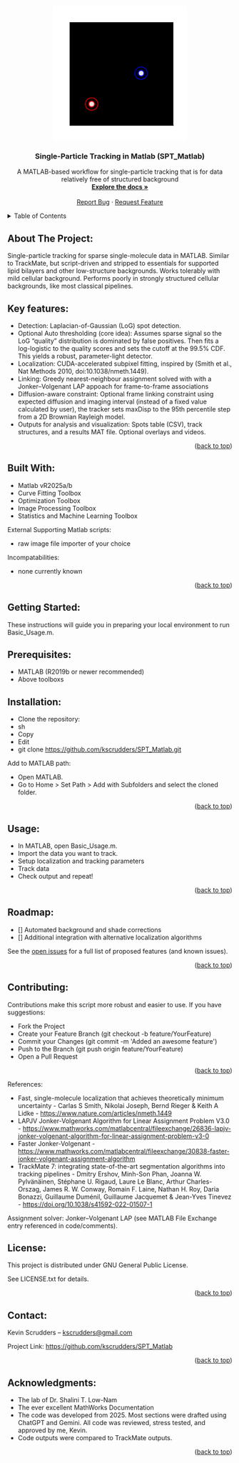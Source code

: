 <a id="readme-top"></a>
<!--
*** Thanks for checking out the SPT_Matlab. If you have a suggestion
*** that would make this better, please fork the repo and create a pull request
*** or simply open an issue with the tag "enhancement".
*** 
*** I imagine a world where scientific knowledge provides solutions for every health challenge, enabling everyone to live with autonomy, freedom, and well-being.
*** I created this project so that I might streamline taking raw microscopy data in my PhD and convert that in biological insights that might aid understanding the next generation of engineered T cell immunotherapies.
*** I hope this could be useful to a few future scienctist in whatever pursuit they are taking on. 
*** I would be overjoyed to help enable you to make discoveries and share knowlegde with humanity.
-->

<!-- PROJECT LOGO --> <br /> <div align="center">   <a href="https://github.com/kscrudders/SPT_Matlab"> <img src="Images/particle_tracking_curved.gif" alt="Logo" width="300" height="300"> </a> <h3 align="center"> Single-Particle Tracking in Matlab (SPT_Matlab)</h3> <p align="center"> A MATLAB-based workflow for single-particle tracking that is for data relatively free of structured background <br /> <a href="https://github.com/kscrudders/SPT_Matlab"><strong>Explore the docs »</strong></a> <br /> <br /> <a href="https://github.com/kscrudders/SPT_Matlab/issues">Report Bug</a> · <a href="https://github.com/kscrudders/SPT_Matlab/issues">Request Feature</a> </p> </div> <!-- TABLE OF CONTENTS --> <details> <summary>Table of Contents</summary> <ol> <li><a href="#about-the-project">About The Project</a></li> <li><a href="#key-features">Key features</a></li> <li><a href="#built-with">Built With</a></li> <li><a href="#getting-started">Getting Started</a> <ul> <li><a href="#prerequisites">Prerequisites</a></li> <li><a href="#installation">Installation</a></li> </ul> </li> <li><a href="#usage">Usage</a></li> <li><a href="#roadmap">Roadmap</a></li> <li><a href="#contributing">Contributing</a></li> <li><a href="#license">License</a></li> <li><a href="#contact">Contact</a></li> <li><a href="#acknowledgments">Acknowledgments</a></li> </ol> </details> <!-- ABOUT THE PROJECT -->
## About The Project:
Single-particle tracking for sparse single-molecule data in MATLAB. Similar to TrackMate, but script-driven and stripped to essentials for supported lipid bilayers and other low-structure backgrounds. Works tolerably with mild cellular background. Performs poorly in strongly structured cellular backgrounds, like most classical pipelines.


## Key features:

* Detection: Laplacian-of-Gaussian (LoG) spot detection.
* Optional Auto thresholding (core idea): Assumes sparse signal so the LoG “quality” distribution is dominated by false positives. Then fits a log-logistic to the quality scores and sets the cutoff at the 99.5% CDF. This yields a robust, parameter-light detector.
* Localization: CUDA-accelerated subpixel fitting, inspired by (Smith et al., Nat Methods 2010, doi:10.1038/nmeth.1449).
* Linking: Greedy nearest-neighbour assignment solved with with a Jonker–Volgenant LAP appoach for frame-to-frame associations
* Diffusion-aware constraint: Optional frame linking constraint using expected diffusion and imaging interval (instead of a fixed value calculated by user), the tracker sets maxDisp to the 95th percentile step from a 2D Brownian Rayleigh model.
* Outputs for analysis and visualization: Spots table (CSV), track structures, and a results MAT file. Optional overlays and videos.

<p align="right">(<a href="#readme-top">back to top</a>)</p> <!-- BUILT WITH -->

## Built With:
* Matlab vR2025a/b
* Curve Fitting Toolbox
* Optimization Toolbox
* Image Processing Toolbox
* Statistics and Machine Learning Toolbox
	
External Supporting Matlab scripts:
* raw image file importer of your choice

Incompatabilities:
* none currently known

<p align="right">(<a href="#readme-top">back to top</a>)</p> <!-- GETTING STARTED -->

## Getting Started:
These instructions will guide you in preparing your local environment to run Basic_Usage.m.

## Prerequisites:
* MATLAB (R2019b or newer recommended)
* Above toolboxs

## Installation:
* Clone the repository:
* sh
* Copy
* Edit
* git clone https://github.com/kscrudders/SPT_Matlab.git

Add to MATLAB path:
* Open MATLAB.
* Go to Home > Set Path > Add with Subfolders and select the cloned folder.

<p align="right">(<a href="#readme-top">back to top</a>)</p> <!-- USAGE EXAMPLES -->

## Usage:
* In MATLAB, open Basic_Usage.m.
* Import the data you want to track.
* Setup localization and tracking parameters
* Track data
* Check output and repeat!

<p align="right">(<a href="#readme-top">back to top</a>)</p> <!-- ROADMAP -->

## Roadmap:

- [] Automated background and shade corrections
- [] Additional integration with alternative localization algorithms

See the [open issues](https://github.com/kscrudders/SPT_Matlab/issues) for a full list of proposed features (and known issues).

<p align="right">(<a href="#readme-top">back to top</a>)</p> <!-- CONTRIBUTING -->

## Contributing:
Contributions make this script more robust and easier to use. If you have suggestions:
* Fork the Project
* Create your Feature Branch (git checkout -b feature/YourFeature)
* Commit your Changes (git commit -m 'Added an awesome feature')
* Push to the Branch (git push origin feature/YourFeature)
* Open a Pull Request

<p align="right">(<a href="#readme-top">back to top</a>)</p> <!-- LICENSE -->

References: </p>

* Fast, single-molecule localization that achieves theoretically minimum uncertainty - Carlas S Smith, Nikolai Joseph, Bernd Rieger & Keith A Lidke - https://www.nature.com/articles/nmeth.1449
* LAPJV Jonker-Volgenant Algorithm for Linear Assignment Problem V3.0 - https://www.mathworks.com/matlabcentral/fileexchange/26836-lapjv-jonker-volgenant-algorithm-for-linear-assignment-problem-v3-0
* Faster Jonker-Volgenant - https://www.mathworks.com/matlabcentral/fileexchange/30838-faster-jonker-volgenant-assignment-algorithm
* TrackMate 7: integrating state-of-the-art segmentation algorithms into tracking pipelines - Dmitry Ershov, Minh-Son Phan, Joanna W. Pylvänäinen, Stéphane U. Rigaud, Laure Le Blanc, Arthur Charles-Orszag, James R. W. Conway, Romain F. Laine, Nathan H. Roy, Daria Bonazzi, Guillaume Duménil, Guillaume Jacquemet & Jean-Yves Tinevez - https://doi.org/10.1038/s41592-022-01507-1

Assignment solver: Jonker–Volgenant LAP (see MATLAB File Exchange entry referenced in code/comments).

## License:
This project is distributed under GNU General Public License. </p>
See LICENSE.txt for details.

<p align="right">(<a href="#readme-top">back to top</a>)</p> <!-- CONTACT -->

## Contact:
Kevin Scrudders – kscrudders@gmail.com

Project Link: https://github.com/kscrudders/SPT_Matlab

<p align="right">(<a href="#readme-top">back to top</a>)</p> <!-- ACKNOWLEDGMENTS -->

## Acknowledgments:
* The lab of Dr. Shalini T. Low-Nam
* The ever excellent MathWorks Documentation
* The code was developed from 2025. Most sections were drafted using ChatGPT and Gemini. All code was reviewed, stress tested, and approved by me, Kevin.
* Code outputs were compared to TrackMate outputs. 

<p align="right">(<a href="#readme-top">back to top</a>)</p>
